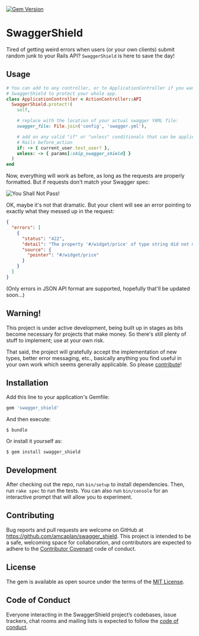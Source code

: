 [![Gem Version](https://badge.fury.io/rb/swagger_shield.svg)](https://badge.fury.io/rb/swagger_shield)

# SwaggerShield

Tired of getting weird errors when users (or your own clients) submit random
junk to your Rails API?  `SwaggerShield` is here to save the day!

## Usage

```ruby
# You can add to any controller, or to ApplicationController if you want
# SwaggerShield to protect your whole app.
class ApplicationController < ActionController::API
  SwaggerShield.protect!(
    self,

    # replace with the location of your actual swagger YAML file:
    swagger_file: File.join('config', 'swagger.yml'),

    # add on any valid "if" or "unless" conditionals that can be applied to a
    # Rails before_action
    if: -> { current_user.test_user? },
    unless: -> { params[:skip_swagger_shield] }
  )
end
```

Now, everything will work as before, as long as the requests are properly
formatted.  But if requests don't match your Swagger spec:

![You Shall Not Pass!](https://i0.wp.com/gifrific.com/wp-content/uploads/2017/11/you-shall-not-pass-gandalf-lotr.gif)

OK, maybe it's not that dramatic.  But your client will see an error pointing to
exactly what they messed up in the request:

```json
{
  "errors": [
    {
      "status": "422",
      "detail": "The property '#/widget/price' of type string did not match the following type: integer",
      "source": {
        "pointer": "#/widget/price"
      }
    }
  ]
}
```

(Only errors in JSON API format are supported, hopefully that'll be updated
soon...)

## Warning!

This project is under active development, being built up in stages as bits
become necessary for projects that make money.  So there's still plenty of stuff
to implement; use at your own risk.

That said, the project will gratefully accept the implementation of new types,
better error messaging, etc., basically anything you find useful in your own
work which seems generally applicable.  So please [contribute](#development)!

## Installation

Add this line to your application's Gemfile:

```ruby
gem 'swagger_shield'
```

And then execute:

    $ bundle

Or install it yourself as:

    $ gem install swagger_shield

## Development

After checking out the repo, run `bin/setup` to install dependencies. Then, run `rake spec` to run the tests. You can also run `bin/console` for an interactive prompt that will allow you to experiment.

## Contributing

Bug reports and pull requests are welcome on GitHub at https://github.com/amcaplan/swagger_shield. This project is intended to be a safe, welcoming space for collaboration, and contributors are expected to adhere to the [Contributor Covenant](http://contributor-covenant.org) code of conduct.

## License

The gem is available as open source under the terms of the [MIT License](http://opensource.org/licenses/MIT).

## Code of Conduct

Everyone interacting in the SwaggerShield project’s codebases, issue trackers, chat rooms and mailing lists is expected to follow the [code of conduct](https://github.com/amcaplan/swagger_shield/blob/master/CODE_OF_CONDUCT.md).
